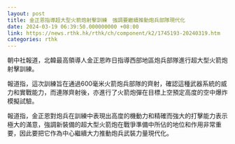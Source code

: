```yaml
---
layout: post
title: 金正恩指導超大型火箭炮射擊訓練　強調要繼續推動炮兵部隊現代化
date: 2024-03-19 06:39:50.000000000 +08:00
link: https://news.rthk.hk/rthk/ch/component/k2/1745193-20240319.htm
categories: rthk
---
```


朝中社報道，北韓最高領導人金正恩昨日指導西部地區炮兵部隊進行超大型火箭炮射擊訓練。

報道指，這次訓練旨在通過600毫米火箭炮兵部隊的齊射，確認這種武器系統的威力和實戰能力，而連隊齊射後，亦進行了火箭炮彈在目標上空預定高度的空中爆炸模擬試驗。

報道指，金正恩對炮兵在訓練中表現出高度的機動力和精確而強大的打擊能力表示極大的滿意，強調新裝備的超大型火箭炮在戰爭準備中所佔的地位和作用非常重要，因此要把它作為中心繼續大力推動炮兵武裝力量現代化。
